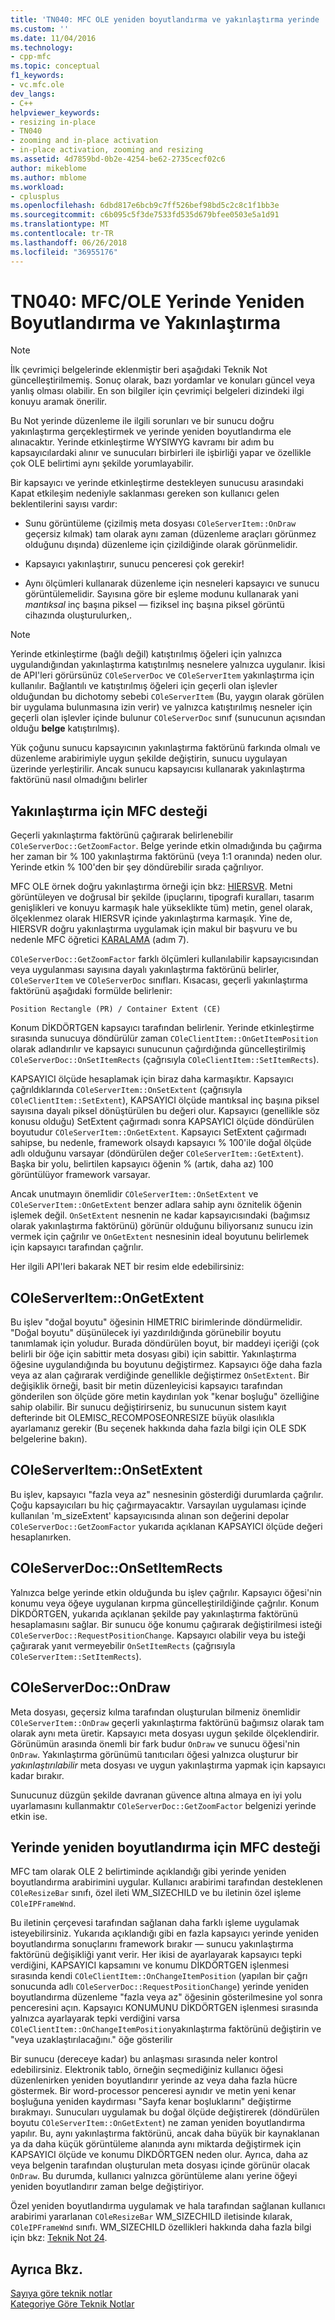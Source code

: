 ```yaml
---
title: 'TN040: MFC OLE yeniden boyutlandırma ve yakınlaştırma yerinde | Microsoft Docs'
ms.custom: ''
ms.date: 11/04/2016
ms.technology:
- cpp-mfc
ms.topic: conceptual
f1_keywords:
- vc.mfc.ole
dev_langs:
- C++
helpviewer_keywords:
- resizing in-place
- TN040
- zooming and in-place activation
- in-place activation, zooming and resizing
ms.assetid: 4d7859bd-0b2e-4254-be62-2735cecf02c6
author: mikeblome
ms.author: mblome
ms.workload:
- cplusplus
ms.openlocfilehash: 6dbd817e6bcb9c7ff526bef98bd5c2c8c1f1bb3e
ms.sourcegitcommit: c6b095c5f3de7533fd535d679bfee0503e5a1d91
ms.translationtype: MT
ms.contentlocale: tr-TR
ms.lasthandoff: 06/26/2018
ms.locfileid: "36955176"
---
```

# <a name="tn040-mfcole-in-place-resizing-and-zooming"></a>TN040: MFC/OLE Yerinde Yeniden Boyutlandırma ve Yakınlaştırma
> [!NOTE]
>  İlk çevrimiçi belgelerinde eklenmiştir beri aşağıdaki Teknik Not güncelleştirilmemiş. Sonuç olarak, bazı yordamlar ve konuları güncel veya yanlış olması olabilir. En son bilgiler için çevrimiçi belgeleri dizindeki ilgi konuyu aramak önerilir.  
  
 Bu Not yerinde düzenleme ile ilgili sorunları ve bir sunucu doğru yakınlaştırma gerçekleştirmek ve yerinde yeniden boyutlandırma ele alınacaktır. Yerinde etkinleştirme WYSIWYG kavramı bir adım bu kapsayıcılardaki alınır ve sunucuları birbirleri ile işbirliği yapar ve özellikle çok OLE belirtimi aynı şekilde yorumlayabilir.  
  
 Bir kapsayıcı ve yerinde etkinleştirme destekleyen sunucusu arasındaki Kapat etkileşim nedeniyle saklanması gereken son kullanıcı gelen beklentilerini sayısı vardır:  
  
-   Sunu görüntüleme (çizilmiş meta dosyası `COleServerItem::OnDraw` geçersiz kılmak) tam olarak aynı zaman (düzenleme araçları görünmez olduğunu dışında) düzenleme için çizildiğinde olarak görünmelidir.  
  
-   Kapsayıcı yakınlaştırır, sunucu penceresi çok gerekir!  
  
-   Aynı ölçümleri kullanarak düzenleme için nesneleri kapsayıcı ve sunucu görüntülemelidir. Sayısına göre bir eşleme modunu kullanarak yani *mantıksal* inç başına piksel — fiziksel inç başına piksel görüntü cihazında oluşturulurken,.  
  
> [!NOTE]
>  Yerinde etkinleştirme (bağlı değil) katıştırılmış öğeleri için yalnızca uygulandığından yakınlaştırma katıştırılmış nesnelere yalnızca uygulanır. İkisi de API'leri görürsünüz `COleServerDoc` ve `COleServerItem` yakınlaştırma için kullanılır. Bağlantılı ve katıştırılmış öğeleri için geçerli olan işlevler olduğundan bu dichotomy sebebi `COleServerItem` (Bu, yaygın olarak görülen bir uygulama bulunmasına izin verir) ve yalnızca katıştırılmış nesneler için geçerli olan işlevler içinde bulunur `COleServerDoc` sınıf (sunucunun açısından olduğu **belge** katıştırılmış).  
  
 Yük çoğunu sunucu kapsayıcının yakınlaştırma faktörünü farkında olmalı ve düzenleme arabirimiyle uygun şekilde değiştirin, sunucu uygulayan üzerinde yerleştirilir. Ancak sunucu kapsayıcısı kullanarak yakınlaştırma faktörünü nasıl olmadığını belirler  
  
## <a name="mfc-support-for-zooming"></a>Yakınlaştırma için MFC desteği  
 Geçerli yakınlaştırma faktörünü çağırarak belirlenebilir `COleServerDoc::GetZoomFactor`. Belge yerinde etkin olmadığında bu çağırma her zaman bir % 100 yakınlaştırma faktörünü (veya 1:1 oranında) neden olur. Yerinde etkin % 100'den bir şey döndürebilir sırada çağrılıyor.  
  
 MFC OLE örnek doğru yakınlaştırma örneği için bkz: [HIERSVR](../visual-cpp-samples.md). Metni görüntüleyen ve doğrusal bir şekilde (ipuçlarını, tipografi kuralları, tasarım genişlikleri ve konuyu karmaşık hale yükseklikte tüm) metin, genel olarak, ölçeklenmez olarak HIERSVR içinde yakınlaştırma karmaşık. Yine de, HIERSVR doğru yakınlaştırma uygulamak için makul bir başvuru ve bu nedenle MFC öğretici [KARALAMA](../visual-cpp-samples.md) (adım 7).  
  
 `COleServerDoc::GetZoomFactor` farklı ölçümleri kullanılabilir kapsayıcısından veya uygulanması sayısına dayalı yakınlaştırma faktörünü belirler, `COleServerItem` ve `COleServerDoc` sınıfları. Kısacası, geçerli yakınlaştırma faktörünü aşağıdaki formülde belirlenir:  
  
```  
Position Rectangle (PR) / Container Extent (CE)  
```  
  
 Konum DİKDÖRTGEN kapsayıcı tarafından belirlenir. Yerinde etkinleştirme sırasında sunucuya döndürülür zaman `COleClientItem::OnGetItemPosition` olarak adlandırılır ve kapsayıcı sunucunun çağırdığında güncelleştirilmiş `COleServerDoc::OnSetItemRects` (çağrısıyla `COleClientItem::SetItemRects`).  
  
 KAPSAYICI ölçüde hesaplamak için biraz daha karmaşıktır. Kapsayıcı çağrıldıklarında `COleServerItem::OnSetExtent` (çağrısıyla `COleClientItem::SetExtent`), KAPSAYICI ölçüde mantıksal inç başına piksel sayısına dayalı piksel dönüştürülen bu değeri olur. Kapsayıcı (genellikle söz konusu olduğu) SetExtent çağırmadı sonra KAPSAYICI ölçüde döndürülen boyutudur `COleServerItem::OnGetExtent`. Kapsayıcı SetExtent çağırmadı sahipse, bu nedenle, framework olsaydı kapsayıcı % 100'ile doğal ölçüde adlı olduğunu varsayar (döndürülen değer `COleServerItem::GetExtent`). Başka bir yolu, belirtilen kapsayıcı öğenin % (artık, daha az) 100 görüntülüyor framework varsayar.  
  
 Ancak unutmayın önemlidir `COleServerItem::OnSetExtent` ve `COleServerItem::OnGetExtent` benzer adlara sahip aynı öznitelik öğenin işlemek değil. `OnSetExtent` nesnenin ne kadar kapsayıcısındaki (bağımsız olarak yakınlaştırma faktörünü) görünür olduğunu biliyorsanız sunucu izin vermek için çağrılır ve `OnGetExtent` nesnesinin ideal boyutunu belirlemek için kapsayıcı tarafından çağrılır.  
  
 Her ilgili API'leri bakarak NET bir resim elde edebilirsiniz:  
  
## <a name="coleserveritemongetextent"></a>COleServerItem::OnGetExtent  
 Bu işlev "doğal boyutu" öğesinin HIMETRIC birimlerinde döndürmelidir. "Doğal boyutu" düşünülecek iyi yazdırıldığında görünebilir boyutu tanımlamak için yoludur. Burada döndürülen boyut, bir maddeyi içeriği (çok belirli bir öğe için sabittir meta dosyası gibi) için sabittir. Yakınlaştırma öğesine uygulandığında bu boyutunu değiştirmez. Kapsayıcı öğe daha fazla veya az alan çağırarak verdiğinde genellikle değiştirmez `OnSetExtent`. Bir değişiklik örneği, basit bir metin düzenleyicisi kapsayıcı tarafından gönderilen son ölçüde göre metin kaydırılan yok "kenar boşluğu" özelliğine sahip olabilir. Bir sunucu değiştirirseniz, bu sunucunun sistem kayıt defterinde bit OLEMISC_RECOMPOSEONRESIZE büyük olasılıkla ayarlamanız gerekir (Bu seçenek hakkında daha fazla bilgi için OLE SDK belgelerine bakın).  
  
## <a name="coleserveritemonsetextent"></a>COleServerItem::OnSetExtent  
 Bu işlev, kapsayıcı "fazla veya az" nesnesinin gösterdiği durumlarda çağrılır. Çoğu kapsayıcıları bu hiç çağırmayacaktır. Varsayılan uygulaması içinde kullanılan 'm_sizeExtent' kapsayıcısında alınan son değerini depolar `COleServerDoc::GetZoomFactor` yukarıda açıklanan KAPSAYICI ölçüde değeri hesaplanırken.  
  
## <a name="coleserverdoconsetitemrects"></a>COleServerDoc::OnSetItemRects  
 Yalnızca belge yerinde etkin olduğunda bu işlev çağrılır. Kapsayıcı öğesi'nin konumu veya öğeye uygulanan kırpma güncelleştirildiğinde çağrılır. Konum DİKDÖRTGEN, yukarıda açıklanan şekilde pay yakınlaştırma faktörünü hesaplamasını sağlar. Bir sunucu öğe konumu çağırarak değiştirilmesi isteği `COleServerDoc::RequestPositionChange`. Kapsayıcı olabilir veya bu isteği çağırarak yanıt vermeyebilir `OnSetItemRects` (çağrısıyla `COleServerItem::SetItemRects`).  
  
## <a name="coleserverdocondraw"></a>COleServerDoc::OnDraw  
 Meta dosyası, geçersiz kılma tarafından oluşturulan bilmeniz önemlidir `COleServerItem::OnDraw` geçerli yakınlaştırma faktörünü bağımsız olarak tam olarak aynı meta üretir. Kapsayıcı meta dosyası uygun şekilde ölçeklendirir. Görünümün arasında önemli bir fark budur `OnDraw` ve sunucu öğesi'nin `OnDraw`. Yakınlaştırma görünümü tanıtıcıları öğesi yalnızca oluşturur bir *yakınlaştırılabilir* meta dosyası ve uygun yakınlaştırma yapmak için kapsayıcı kadar bırakır.  
  
 Sunucunuz düzgün şekilde davranan güvence altına almaya en iyi yolu uyarlamasını kullanmaktır `COleServerDoc::GetZoomFactor` belgenizi yerinde etkin ise.  
  
## <a name="mfc-support-for-in-place-resizing"></a>Yerinde yeniden boyutlandırma için MFC desteği  
 MFC tam olarak OLE 2 belirtiminde açıklandığı gibi yerinde yeniden boyutlandırma arabirimini uygular. Kullanıcı arabirimi tarafından desteklenen `COleResizeBar` sınıfı, özel ileti WM_SIZECHILD ve bu iletinin özel işleme `COleIPFrameWnd`.  
  
 Bu iletinin çerçevesi tarafından sağlanan daha farklı işleme uygulamak isteyebilirsiniz. Yukarıda açıklandığı gibi en fazla kapsayıcı yerinde yeniden boyutlandırma sonuçlarını framework bırakır — sunucu yakınlaştırma faktörünü değişikliği yanıt verir. Her ikisi de ayarlayarak kapsayıcı tepki verdiğini, KAPSAYICI kapsamını ve konumu DİKDÖRTGEN işlenmesi sırasında kendi `COleClientItem::OnChangeItemPosition` (yapılan bir çağrı sonucunda adlı `COleServerDoc::RequestPositionChange`) yerinde yeniden boyutlandırma düzenleme "fazla veya az" öğesinin gösterilmesine yol sonra penceresini açın. Kapsayıcı KONUMUNU DİKDÖRTGEN işlenmesi sırasında yalnızca ayarlayarak tepki verdiğini varsa `COleClientItem::OnChangeItemPosition`yakınlaştırma faktörünü değiştirin ve "veya uzaklaştırılacağını." öğe gösterilir  
  
 Bir sunucu (dereceye kadar) bu anlaşması sırasında neler kontrol edebilirsiniz. Elektronik tablo, örneğin seçmediğiniz kullanıcı öğesi düzenlenirken yeniden boyutlandırır yerinde az veya daha fazla hücre göstermek. Bir word-processor penceresi aynıdır ve metin yeni kenar boşluğuna yeniden kaydırması "Sayfa kenar boşluklarını" değiştirme bırakmayı. Sunucuları uygulamak bu doğal ölçüde değiştirerek (döndürülen boyutu `COleServerItem::OnGetExtent`) ne zaman yeniden boyutlandırma yapılır. Bu, aynı yakınlaştırma faktörünü, ancak daha büyük bir kaynaklanan ya da daha küçük görüntüleme alanında aynı miktarda değiştirmek için KAPSAYICI ölçüde ve konumu DİKDÖRTGEN neden olur. Ayrıca, daha az veya belgenin tarafından oluşturulan meta dosyası içinde görünür olacak `OnDraw`. Bu durumda, kullanıcı yalnızca görüntüleme alanı yerine öğeyi yeniden boyutlandırır zaman belge değiştiriyor.  
  
 Özel yeniden boyutlandırma uygulamak ve hala tarafından sağlanan kullanıcı arabirimi yararlanan `COleResizeBar` WM_SIZECHILD iletisinde kılarak, `COleIPFrameWnd` sınıfı. WM_SIZECHILD özellikleri hakkında daha fazla bilgi için bkz: [Teknik Not 24](../mfc/tn024-mfc-defined-messages-and-resources.md).  
  
## <a name="see-also"></a>Ayrıca Bkz.  
 [Sayıya göre teknik notlar](../mfc/technical-notes-by-number.md)   
 [Kategoriye Göre Teknik Notlar](../mfc/technical-notes-by-category.md)

